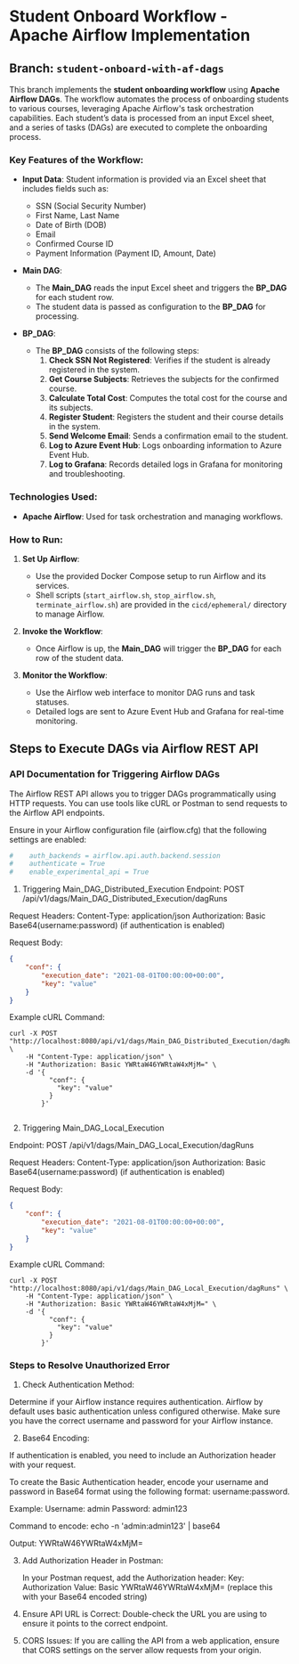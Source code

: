 # Student Onboard Workflow - Apache Airflow Implementation

## Branch: `student-onboard-with-af-dags`

This branch implements the **student onboarding workflow** using **Apache Airflow DAGs**. The workflow automates the process of onboarding students to various courses, leveraging Apache Airflow's task orchestration capabilities. Each student’s data is processed from an input Excel sheet, and a series of tasks (DAGs) are executed to complete the onboarding process.

### Key Features of the Workflow:

- **Input Data**: Student information is provided via an Excel sheet that includes fields such as:
  - SSN (Social Security Number)
  - First Name, Last Name
  - Date of Birth (DOB)
  - Email
  - Confirmed Course ID
  - Payment Information (Payment ID, Amount, Date)

- **Main DAG**: 
  - The **Main_DAG** reads the input Excel sheet and triggers the **BP_DAG** for each student row. 
  - The student data is passed as configuration to the **BP_DAG** for processing.

- **BP_DAG**:
  - The **BP_DAG** consists of the following steps:
    1. **Check SSN Not Registered**: Verifies if the student is already registered in the system.
    2. **Get Course Subjects**: Retrieves the subjects for the confirmed course.
    3. **Calculate Total Cost**: Computes the total cost for the course and its subjects.
    4. **Register Student**: Registers the student and their course details in the system.
    5. **Send Welcome Email**: Sends a confirmation email to the student.
    6. **Log to Azure Event Hub**: Logs onboarding information to Azure Event Hub.
    7. **Log to Grafana**: Records detailed logs in Grafana for monitoring and troubleshooting.
  
### Technologies Used:

- **Apache Airflow**: Used for task orchestration and managing workflows.


### How to Run:

1. **Set Up Airflow**:
   - Use the provided Docker Compose setup to run Airflow and its services.
   - Shell scripts (`start_airflow.sh`, `stop_airflow.sh`, `terminate_airflow.sh`) are provided in the `cicd/ephemeral/` directory to manage Airflow.

2. **Invoke the Workflow**:
   - Once Airflow is up, the **Main_DAG** will trigger the **BP_DAG** for each row of the student data.

3. **Monitor the Workflow**:
   - Use the Airflow web interface to monitor DAG runs and task statuses.
   - Detailed logs are sent to Azure Event Hub and Grafana for real-time monitoring.

## Steps to Execute DAGs via Airflow REST API

### API Documentation for Triggering Airflow DAGs

The Airflow REST API allows you to trigger DAGs programmatically using HTTP requests. You can use tools like cURL or Postman to send requests to the Airflow API endpoints.

Ensure in your Airflow configuration file (airflow.cfg) that the following settings are enabled:
```python
#    auth_backends = airflow.api.auth.backend.session
#    authenticate = True
#    enable_experimental_api = True
```

1. Triggering Main_DAG_Distributed_Execution
Endpoint: POST /api/v1/dags/Main_DAG_Distributed_Execution/dagRuns

Request Headers:
Content-Type: application/json 
Authorization: Basic Base64(username:password) (if authentication is enabled)

Request Body:
```json
{
    "conf": {
        "execution_date": "2021-08-01T00:00:00+00:00",
        "key": "value"
    }
}
```

Example cURL Command:
```shell
curl -X POST "http://localhost:8080/api/v1/dags/Main_DAG_Distributed_Execution/dagRuns" \
    -H "Content-Type: application/json" \
    -H "Authorization: Basic YWRtaW46YWRtaW4xMjM=" \
    -d '{
          "conf": {
            "key": "value"
          }
        }'


```

2. Triggering Main_DAG_Local_Execution

Endpoint: POST /api/v1/dags/Main_DAG_Local_Execution/dagRuns

Request Headers:
Content-Type: application/json 
Authorization: Basic Base64(username:password) (if authentication is enabled)

Request Body:
```json
{
    "conf": {
        "execution_date": "2021-08-01T00:00:00+00:00",
        "key": "value"
    }
}
```

Example cURL Command:
```shell
curl -X POST "http://localhost:8080/api/v1/dags/Main_DAG_Local_Execution/dagRuns" \
    -H "Content-Type: application/json" \
    -H "Authorization: Basic YWRtaW46YWRtaW4xMjM=" \
    -d '{
          "conf": {
            "key": "value"
          }
        }'

```

### Steps to Resolve Unauthorized Error

1. Check Authentication Method:

Determine if your Airflow instance requires authentication. Airflow by default uses basic authentication unless configured otherwise.
Make sure you have the correct username and password for your Airflow instance.

2. Base64 Encoding:

If authentication is enabled, you need to include an Authorization header with your request.

To create the Basic Authentication header, encode your username and password in Base64 format using the following format: username:password.

Example:
Username: admin
Password: admin123

Command to encode: echo -n 'admin:admin123' | base64

Output: YWRtaW46YWRtaW4xMjM=

3. Add Authorization Header in Postman:

    In your Postman request, add the Authorization header:
    Key: Authorization
    Value: Basic YWRtaW46YWRtaW4xMjM= (replace this with your Base64 encoded string) 
4. Ensure API URL is Correct:
 Double-check the URL you are using to ensure it points to the correct endpoint.

5. CORS Issues:
If you are calling the API from a web application, ensure that CORS settings on the server allow requests from your origin.
 



